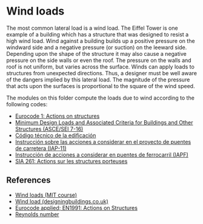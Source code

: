 # Wind loads

The most common lateral load is a wind load. The Eiffel Tower is one example of a building which has a structure that was designed to resist a high wind load. Wind against a building builds up a positive pressure on the windward side and a negative pressure (or suction) on the leeward side. Depending upon the shape of the structure it may also cause a negative pressure on the side walls or even the roof. The pressure on the walls and roof is not uniform, but varies across the surface. Winds can apply loads to structures from unexpected directions. Thus, a designer must be well aware of the dangers implied by this lateral load. The magnitude of the pressure that acts upon the surfaces is proportional to the square of the wind speed.

The modules on this folder compute the loads due to wind according to the following codes:

- [Eurocode 1: Actions on structures](https://eurocodes.jrc.ec.europa.eu/EN-Eurocodes/eurocode-1-actions-structures)
- [Minimum Design Loads and Associated Criteria for Buildings and Other Structures (ASCE/SEI 7-16)](https://www.asce.org/publications-and-news/asce-7)
- [Código técnico de la edificación](https://www.codigotecnico.org/)
- [Instrucción sobre las acciones a considerar en el proyecto de puentes de carretera (IAP-11)](https://www.fomento.gob.es/AZ.BBMF.Web/documentacion/pdf/RE2036.pdf)
- [Instrucción de acciones a considerar en puentes de ferrocarril (IAPF)](https://www.fomento.gob.es/MFOM.CP.Web/handlers/pdfhandler.ashx?idpub=FE0005)
- [SIA 261: Actions sur les structures porteuses](http://www.webnorm.ch/collection%20des%20normes/ing%c3%a9nieur/sia%20261/f/2020/F/Product)

## References

- [Wind loads (MIT course)](https://web.mit.edu/course/4/4.441/1_lectures/1_lecture18/1_lecture18.html)
- [Wind load (designingbuildings.co.uk)](https://www.designingbuildings.co.uk/wiki/Wind_load)
- [Eurocode applied; EN1991: Actions on Structures](https://eurocodeapplied.com/design/en1991)
- [Reynolds number](https://en.wikipedia.org/wiki/Reynolds_number)
